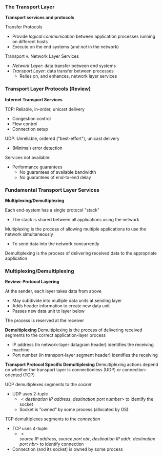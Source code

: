 
### The Transport Layer
**Transport services and protocols**

Transfer Protocols
- Provide *logical communication* between application processes running on different hosts
- Execute on the end systems (and *not* in the network)

Transport v. Network Layer Services
- *Network Layer*: data transfer between end systems
- *Transport Layer*: data transfer between processes
	- Relies on, and enhances, network layer services

### Transport Layer Protocols (Review)
**Internet Transport Services**

TCP: Reliable, in-order, unicast delivery
- Congestion control
- Flow control
- Connection setup

UDP: Unreliable, ordered ("best-effort"), unicast delivery
- (Minimal) error detection

Services not available:
- Performance guarantees
	- No guarantees of available bandwidth
	- No guarantees of end-to-end delay

### Fundamental Transport Layer Services
**Multiplexing/Demultiplexing**

Each end-system has a single protocol "stack"
- The stack is shared between all applications using the network

Multiplexing is the process of allowing multiple applications to use the network simultaneously
- To send data into the network concurrently

Demultiplexing is the process of delivering received data to the appropriate application

### Multiplexing/Demultiplexing
**Review: Protocol Layering**

At the sender, each layer takes data from above
- May subdivide into multiple data units at sending layer
- Adds header information to create new data unit
- Passes new data unit to layer below

The process is reserved at the receiver

**Demultiplexing**
Demultiplexing is the process of delivering received segments to the correct application-layer process
- IP address (In network-layer datagram header) identifies the receiving machine
- Port number (in transport-layer segment header) identifies the receiving

**Transport Protocol Specific Demultiplexing**
Demultiplexing actions depend on whether the transport layer is connectionless (UDP) or connection-oriented (TCP)

UDP demultiplexes segments to the *socket*
- UDP uses 2-tuple
	- $<destination~IP~address,~destination~port~number>$ to identify the socket
	- Socket is "owned" by some process (allocated by OS)

TCP demultiplexes segments to the *connection*
- TCP uses 4-tuple
	- $<source~IP~address,~source~port~nbr,~destination~IP~addr,~destination~port~nbr>$ to identify connection
- Connection (and its socket) is owned by some process

